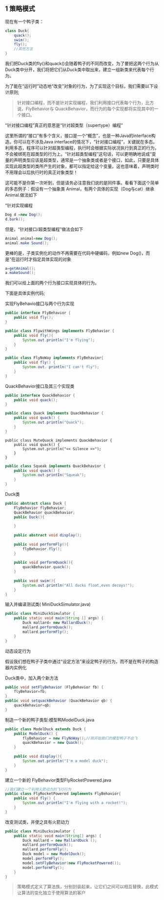 ## 1 策略模式

现在有一个鸭子类：

```java
class Duck{
	quack();
	swim();
	fly();
	//其他方法
}
```

我们把Duck类的fly()和quack()会随着鸭子的不同而改变，为了要把这两个行为从Duck类中分开，我们将把它们从Duck类中取出来，建立一组新类来代表每个行为。

为了能在“运行时”动态地“改变”对象的行为，为了实现这个目标，我们需要以下设计原则;

> 针对接口编程，而不是针对实现编程，我们利用接口代表每个行为，比方说，FlyBehavior与 QuackBehavior，而行为的每个实现都将实现其中的一个接口。

“针对接口编程”真正的意思是“针对超类型（supertype）编程”

这里所谓的“接口”有多个含义，接口是一个“概念”，也是一种Java的interface构造。你可以在不涉及Java interface的情况下，“针对接口编程”，关键就在多态。利用多态，程序可以针对超类型编程，执行时会根据实际状况执行到真正的行为，不会被绑死在超类型的行为上。“针对超类型编程”这句话，可以更明确地说成“变量的声明类型应该是超类型，通常是一个抽象类或者是个接口，如此，只要是具体实现此超类型的类所产生的对象，都可以指定给这个变量。这也意味着，声明类时不用理会以后执行时的真正对象类型！

这可能不是你第一次听到，但是请务必注意我们说的是同件事。看看下面这个简单的多态例子：假设有一个抽象类 Animal，有两个具体的实现（Dog与cat）继承 Animal.做法如下

“针对实现编程

```java
Dog d =new Dog();
d.bark();
```

但是，“针对接口/超类型编程”做法会如下

```java
Animal animal=new Dog();
animal.make Sound();
```

更棒的是，子类实例化的动作不再需要在代码中硬编码，例如new Dog()，而是“在运行时才指定具体实现的对象

```java
a=getAnimal();
a.makeSound();
```

我们可以给上面的两个行为接口实现具体的行为。

下面是具体实例代码;

实现FlyBehavio接囗与两个行为实现

```java
public interface FlyBehavior {
	public void fly();
}
```

```java
public class FlywithWings implements FlyBehavior {
	public void fly(){
		System.out.println("I'm flying");
	}
}
```

```java
public class FlyNoWay implements FlyBehavior{
	public void fly() {
		System.out. println("I can't fly");
	}
}
```

QuackBehavior接口及其三个实现类

```java
public interface QuackBehavior {
	public void quack();
}
```

```java
public class Quack implements QuackBehavior {
	public void quack() {
		System.out.println("Quack");
	}
}
```

```
public class MuteQuack implements QuackBehavior {
	public void quack() {
		System.out.println("<< Silence >>");
	}
}
```

```java
public class Squeak implements QuackBehavior {
	public void quack() {
		System.out.printIn("Squeak");
	}
}
```

Duck类

```java
public abstract class Duck {
	FlyBehavior flyBehavior;
	QuackBehavior quackBehavior;
	public Duck(){
	
	}
	
	public abstract void display();
	
	public void performFly(){
		flyBehavior.fly();
	}
	
	public void performQuack(){
		quackBehavior.quack();
	}
	
	public void swim(){
		System.out.println("All ducks float,even decoys!");
	}	
}
```

输入并编译测试类( MiniDuckSimulator.java)

```java
public class MiniDuckSimulator {
	public static void main(String [] args) {
		Duck mallard= new MallardDuck();
		mallard.performQuack();
		mallard.performFly();
	}
}
```

动态设定行为

假设我们想在鸭子子类中通过“设定方法”来设定鸭子的行为，而不是在鸭子的构造器内实例化

Duck类中，加入两个新方法

```java
public void setFlyBehavior (FlyBehavior fb) {
	flyBehavior=fb;
}
public void setquackBehavior (QuackBehavior qb) {
	quackBehavior=qb;
}
```

制造一个新的鸭子类型:模型鸭ModelDuck.java

```java
public class ModelDuck extends Duck {
	public ModelDuck() {
		flyBehavior = new FlyNoWay();//刚开始我们的模型鸭子不会飞
		quackBehavior = new Quack();
	}
		
	public void display(){
		System.out.println("I'm a model duck");
	}
}
```

建立一个新的 FlyBehavior类型FlyRocketPowered.java

```java
//我们建立一个利用火箭动力的飞行行为
public class FlyRocketPowered implements FlyBehavior{
	public void fly() {
		System.out.println("I'm flying with a rocket!");
	}
}
```

改变测试类，并使之具有火箭动力

```java
public class MiniDucksimulator {
	public static void main(String[] args) {
		Duck mallard = new MallardDuck ();
		mallard.performQuack();
		mallard.performFly();
		Duck model = new ModelDuck();
		model.performFly();
		model.setFlyBehavior(new FlyRocketPowered());
		model.performFly();
	}
}
```

> 策略模式定义了算法族，分别封装起来，让它们之间可以相互替换，此模式让算法的变化独立于使用算法的客户

